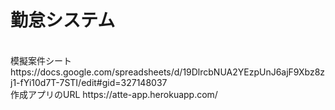 <h1>勤怠システム</h1><br>
模擬案件シート<br>
https://docs.google.com/spreadsheets/d/19DlrcbNUA2YEzpUnJ6ajF9Xbz8zj1-fYi10d7T-7STI/edit#gid=327148037
<br>
作成アプリのURL
https://atte-app.herokuapp.com/
